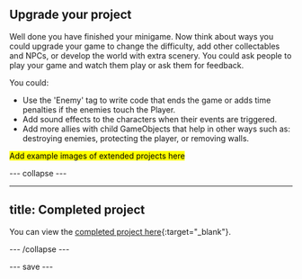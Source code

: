 ## Upgrade your project

Well done you have finished your minigame. Now think about ways you could upgrade your game to change the difficulty, add other collectables and NPCs, or develop the world with extra scenery. You could ask people to play your game and watch them play or ask them for feedback. 

You could:
+ Use the 'Enemy' tag to write code that ends the game or adds time penalties if the enemies touch the Player. 
+ Add sound effects to the characters when their events are triggered.
+ Add more allies with child GameObjects that help in other ways such as: destroying enemies, protecting the player, or removing walls.

<mark> Add example images of extended projects here</mark>

--- collapse ---

---
title: Completed project
---

You can view the [completed project here](https://scratch.mit.edu/projects/485673032/){:target="_blank"}.

--- /collapse ---

--- save ---